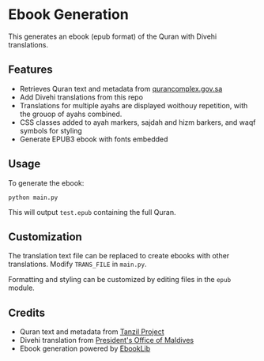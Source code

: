 # Ebook Generation

This generates an ebook (epub format) of the Quran with Divehi translations. 

## Features

- Retrieves Quran text and metadata from [qurancomplex.gov.sa](https://qurancomplex.gov.sa/techquran/dev/)
- Add Divehi translations from this repo
- Translations for multiple ayahs are displayed woithouy repetition, with the grouop of ayahs combined.
- CSS classes added to ayah markers, sajdah and hizm barkers, and waqf symbols for styling
- Generate EPUB3 ebook with fonts embedded

## Usage

To generate the ebook:

```
python main.py
```

This will output `test.epub` containing the full Quran.

## Customization

The translation text file can be replaced to create ebooks with other translations. Modify `TRANS_FILE` in `main.py`.

Formatting and styling can be customized by editing files in the `epub` module.

## Credits

- Quran text and metadata from [Tanzil Project](https://tanzil.net) 
- Divehi translation from [President's Office of Maldives](https://www.presidencymaldives.gov.mv)
- Ebook generation powered by [EbookLib](https://github.com/aerkalov/ebooklib)
